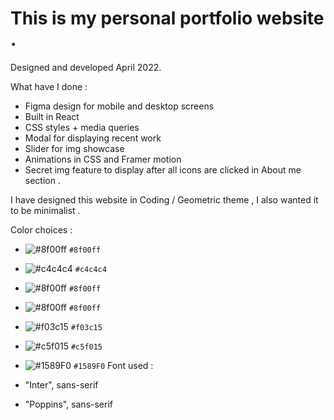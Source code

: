 # This is my personal portfolio website .

Designed and developed April 2022.

What have I done :

- Figma design for mobile and desktop screens
- Built in React
- CSS styles + media queries
- Modal for displaying recent work
- Slider for img showcase
- Animations in CSS and Framer motion
- Secret img feature to display after all icons are clicked in About me section .

I have designed this website in Coding / Geometric theme , I also wanted it to be minimalist .

Color choices :

- ![#8f00ff](https://via.placeholder.com/15/8f00ff/000000?text=+) `#8f00ff`
- ![#c4c4c4](https://via.placeholder.com/15/c4c4c4/000000?text=+) `#c4c4c4`
- ![#8f00ff](https://via.placeholder.com/15/8f00ff/000000?text=+) `#8f00ff`
- ![#8f00ff](https://via.placeholder.com/15/8f00ff/000000?text=+) `#8f00ff`

- ![#f03c15](https://via.placeholder.com/15/f03c15/000000?text=+) `#f03c15`
- ![#c5f015](https://via.placeholder.com/15/c5f015/000000?text=+) `#c5f015`
- ![#1589F0](https://via.placeholder.com/15/1589F0/000000?text=+) `#1589F0`
  Font used :

- "Inter", sans-serif
- "Poppins", sans-serif
